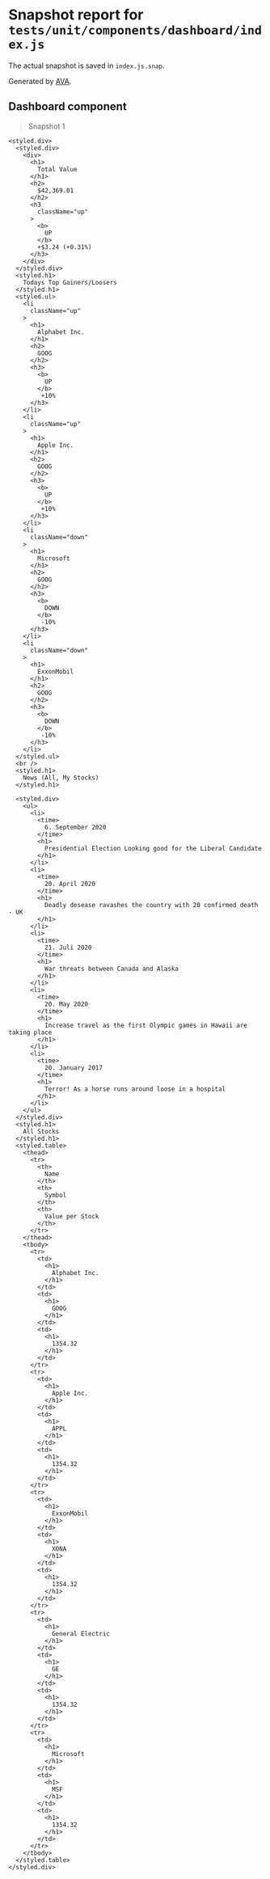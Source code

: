 # Snapshot report for `tests/unit/components/dashboard/index.js`

The actual snapshot is saved in `index.js.snap`.

Generated by [AVA](https://avajs.dev).

## Dashboard component

> Snapshot 1

    <styled.div>
      <styled.div>
        <div>
          <h1>
            Total Value
          </h1>
          <h2>
            $42,369.01
          </h2>
          <h3
            className="up"
          >
            <b>
              UP
            </b>
            +$3.24 (+0.31%)
          </h3>
        </div>
      </styled.div>
      <styled.h1>
        Todays Top Gainers/Loosers
      </styled.h1>
      <styled.ul>
        <li
          className="up"
        >
          <h1>
            Alphabet Inc.
          </h1>
          <h2>
            GOOG
          </h2>
          <h3>
            <b>
              UP
            </b>
             +10%
          </h3>
        </li>
        <li
          className="up"
        >
          <h1>
            Apple Inc.
          </h1>
          <h2>
            GOOG
          </h2>
          <h3>
            <b>
              UP
            </b>
             +10%
          </h3>
        </li>
        <li
          className="down"
        >
          <h1>
            Microsoft
          </h1>
          <h2>
            GOOG
          </h2>
          <h3>
            <b>
              DOWN
            </b>
             -10%
          </h3>
        </li>
        <li
          className="down"
        >
          <h1>
            ExxonMobil
          </h1>
          <h2>
            GOOG
          </h2>
          <h3>
            <b>
              DOWN
            </b>
             -10%
          </h3>
        </li>
      </styled.ul>
      <br />
      <styled.h1>
        News (All, My Stocks)
      </styled.h1>
   
      <styled.div>
        <ul>
          <li>
            <time>
              6. September 2020
            </time>
            <h1>
              Presidential Election Looking good for the Liberal Candidate
            </h1>
          </li>
          <li>
            <time>
              20. April 2020
            </time>
            <h1>
              Deadly desease ravashes the country with 20 confirmed death - UK
            </h1>
          </li>
          <li>
            <time>
              21. Juli 2020
            </time>
            <h1>
              War threats between Canada and Alaska
            </h1>
          </li>
          <li>
            <time>
              20. May 2020
            </time>
            <h1>
              Increase travel as the first Olympic games in Hawaii are taking place
            </h1>
          </li>
          <li>
            <time>
              20. January 2017
            </time>
            <h1>
              Terror! As a horse runs around loose in a hospital
            </h1>
          </li>
        </ul>
      </styled.div>
      <styled.h1>
        All Stocks
      </styled.h1>
      <styled.table>
        <thead>
          <tr>
            <th>
              Name
            </th>
            <th>
              Symbol
            </th>
            <th>
              Value per Stock
            </th>
          </tr>
        </thead>
        <tbody>
          <tr>
            <td>
              <h1>
                Alphabet Inc.
              </h1>
            </td>
            <td>
              <h1>
                GOOG
              </h1>
            </td>
            <td>
              <h1>
                1354.32
              </h1>
            </td>
          </tr>
          <tr>
            <td>
              <h1>
                Apple Inc.
              </h1>
            </td>
            <td>
              <h1>
                APPL
              </h1>
            </td>
            <td>
              <h1>
                1354.32
              </h1>
            </td>
          </tr>
          <tr>
            <td>
              <h1>
                ExxonMobil
              </h1>
            </td>
            <td>
              <h1>
                XONA
              </h1>
            </td>
            <td>
              <h1>
                1354.32
              </h1>
            </td>
          </tr>
          <tr>
            <td>
              <h1>
                General Electric
              </h1>
            </td>
            <td>
              <h1>
                GE
              </h1>
            </td>
            <td>
              <h1>
                1354.32
              </h1>
            </td>
          </tr>
          <tr>
            <td>
              <h1>
                Microsoft
              </h1>
            </td>
            <td>
              <h1>
                MSF
              </h1>
            </td>
            <td>
              <h1>
                1354.32
              </h1>
            </td>
          </tr>
        </tbody>
      </styled.table>
    </styled.div>
